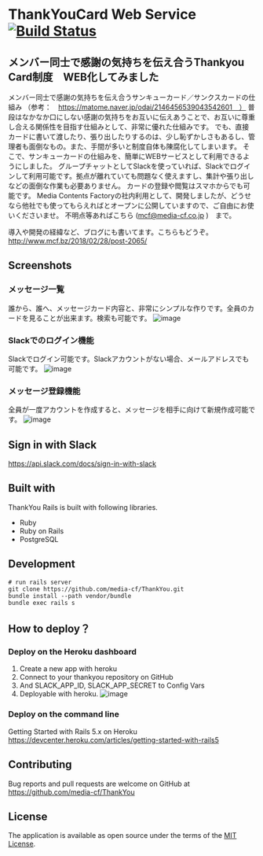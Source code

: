 # ThankYouCard Web Service [![Build Status](https://travis-ci.org/media-cf/ThankYou.svg?branch=master)](https://travis-ci.org/media-cf/ThankYou)

## メンバー同士で感謝の気持ちを伝え合うThankyou Card制度　WEB化してみました
メンバー同士で感謝の気持ちを伝え合うサンキューカード／サンクスカードの仕組み
（参考：　https://matome.naver.jp/odai/2146456539043542601　）
普段はなかなか口にしない感謝の気持ちをお互いに伝えあうことで、お互いに尊重し合える関係性を目指す仕組みとして、非常に優れた仕組みです。
でも、直接カードに書いて渡したり、張り出したりするのは、少し恥ずかしさもあるし、管理者も面倒なもの。また、手間が多いと制度自体も陳腐化してしまいます。
そこで、サンキューカードの仕組みを、簡単にWEBサービスとして利用できるようにしました。
グループチャットとしてSlackを使っていれば、Slackでログインして利用可能です。拠点が離れていても問題なく使えますし、集計や張り出しなどの面倒な作業も必要ありません。
カードの登録や閲覧はスマホからでも可能です。
Media Contents Factoryの社内利用として、開発しましたが、どうせなら他社でも使ってもらえればとオープンに公開していますので、ご自由にお使いくださいませ。
不明点等あればこちら (mcf@media-cf.co.jp )　まで。

導入や開発の経緯など、ブログにも書いてます。こちらもどうぞ。
http://www.mcf.bz/2018/02/28/post-2065/

## Screenshots
### メッセージ一覧
誰から、誰へ、メッセージカード内容と、非常にシンプルな作りです。全員のカードを見ることが出来ます。検索も可能です。
![image](https://user-images.githubusercontent.com/30608925/36360898-209ff9c2-156b-11e8-9fe7-170329857f15.png)

### Slackでのログイン機能
Slackでログイン可能です。Slackアカウントがない場合、メールアドレスでも可能です。
![image](https://user-images.githubusercontent.com/30608925/36358944-3dcdd6a2-1559-11e8-80d8-1fc468fbca06.png)

### メッセージ登録機能
全員が一度アカウントを作成すると、メッセージを相手に向けて新規作成可能です。
![image](https://user-images.githubusercontent.com/30608925/36358959-877f3c50-1559-11e8-813c-5bb8014bc599.png)


## Sign in with Slack

https://api.slack.com/docs/sign-in-with-slack

## Built with
ThankYou Rails is built with following libraries.

- Ruby
- Ruby on Rails
- PostgreSQL

## Development
```
# run rails server
git clone https://github.com/media-cf/ThankYou.git
bundle install --path vendor/bundle
bundle exec rails s
```

## How to deploy？ 

### Deploy on the Heroku dashboard
1. Create a new app with heroku
2. Connect to your thankyou repository on GitHub
3. And SLACK_APP_ID, SLACK_APP_SECRET to Config Vars
4. Deployable with heroku.
![image](https://user-images.githubusercontent.com/30608925/36359274-a6a8ec22-155c-11e8-99ce-f3a56c539f04.png)

### Deploy on the command line
Getting Started with Rails 5.x on Heroku
https://devcenter.heroku.com/articles/getting-started-with-rails5

## Contributing
Bug reports and pull requests are welcome on GitHub at https://github.com/media-cf/ThankYou

## License
The application is available as open source under the terms of the [MIT License](http://opensource.org/licenses/MIT).
